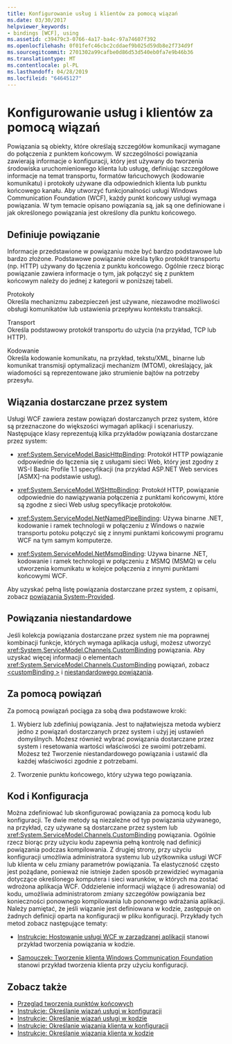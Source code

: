 ```yaml
---
title: Konfigurowanie usług i klientów za pomocą wiązań
ms.date: 03/30/2017
helpviewer_keywords:
- bindings [WCF], using
ms.assetid: c39479c3-0766-4a17-ba4c-97a74607f392
ms.openlocfilehash: 0f01fefc46cbc2cddaef9b025d59db8e2f734d9f
ms.sourcegitcommit: 2701302a99cafbe0d86d53d540eb0fa7e9b46b36
ms.translationtype: MT
ms.contentlocale: pl-PL
ms.lasthandoff: 04/28/2019
ms.locfileid: "64645127"
---
```

# <a name="using-bindings-to-configure-services-and-clients"></a>Konfigurowanie usług i klientów za pomocą wiązań
Powiązania są obiekty, które określają szczegółów komunikacji wymagane do połączenia z punktem końcowym. W szczególności powiązania zawierają informacje o konfiguracji, który jest używany do tworzenia środowiska uruchomieniowego klienta lub usługę, definiując szczegółowe informacje na temat transportu, formatów łańcuchowych (kodowanie komunikatu) i protokoły używane dla odpowiednich klienta lub punktu końcowego kanału. Aby utworzyć funkcjonalności usługi Windows Communication Foundation (WCF), każdy punkt końcowy usługi wymaga powiązania. W tym temacie opisano powiązania są, jak są one definiowane i jak określonego powiązania jest określony dla punktu końcowego.  
  
## <a name="what-a-binding-defines"></a>Definiuje powiązanie  
 Informacje przedstawione w powiązaniu może być bardzo podstawowe lub bardzo złożone. Podstawowe powiązanie określa tylko protokół transportu (np. HTTP) używany do łączenia z punktu końcowego. Ogólnie rzecz biorąc powiązanie zawiera informacje o tym, jak połączyć się z punktem końcowym należy do jednej z kategorii w poniższej tabeli.  
  
 Protokoły  
 Określa mechanizmu zabezpieczeń jest używane, niezawodne możliwości obsługi komunikatów lub ustawienia przepływu kontekstu transakcji.  
  
 Transport  
 Określa podstawowy protokół transportu do użycia (na przykład, TCP lub HTTP).  
  
 Kodowanie  
 Określa kodowanie komunikatu, na przykład, tekstu/XML, binarne lub komunikat transmisji optymalizacji mechanizm (MTOM), określający, jak wiadomości są reprezentowane jako strumienie bajtów na potrzeby przesyłu.  
  
## <a name="system-provided-bindings"></a>Wiązania dostarczane przez system  
 Usługi WCF zawiera zestaw powiązań dostarczanych przez system, które są przeznaczone do większości wymagań aplikacji i scenariuszy. Następujące klasy reprezentują kilka przykładów powiązania dostarczane przez system:  
  
- <xref:System.ServiceModel.BasicHttpBinding>: Protokół HTTP powiązanie odpowiednie do łączenia się z usługami sieci Web, który jest zgodny z WS-I Basic Profile 1.1 specyfikacji (na przykład ASP.NET Web services [ASMX]-na podstawie usług).  
  
- <xref:System.ServiceModel.WSHttpBinding>: Protokół HTTP, powiązanie odpowiednie do nawiązywania połączenia z punktami końcowymi, które są zgodne z sieci Web usług specyfikacje protokołów.  
  
- <xref:System.ServiceModel.NetNamedPipeBinding>: Używa binarne .NET, kodowanie i ramek technologii w połączeniu z Windows o nazwie transportu potoku połączyć się z innymi punktami końcowymi programu WCF na tym samym komputerze.  
  
- <xref:System.ServiceModel.NetMsmqBinding>: Używa binarne .NET, kodowanie i ramek technologii w połączeniu z MSMQ (MSMQ) w celu utworzenia komunikatu w kolejce połączenia z innymi punktami końcowymi WCF.  
  
 Aby uzyskać pełną listę powiązania dostarczane przez system, z opisami, zobacz [powiązania System-Provided](../../../docs/framework/wcf/system-provided-bindings.md).  
  
## <a name="custom-bindings"></a>Powiązania niestandardowe  
 Jeśli kolekcja powiązania dostarczane przez system nie ma poprawnej kombinacji funkcje, których wymaga aplikacja usługi, możesz utworzyć <xref:System.ServiceModel.Channels.CustomBinding> powiązania. Aby uzyskać więcej informacji o elementach <xref:System.ServiceModel.Channels.CustomBinding> powiązań, zobacz [ \<customBinding >](../../../docs/framework/configure-apps/file-schema/wcf/custombinding.md) i [niestandardowego powiązania](../../../docs/framework/wcf/extending/custom-bindings.md).  
  
## <a name="using-bindings"></a>Za pomocą powiązań  
 Za pomocą powiązań pociąga za sobą dwa podstawowe kroki:  
  
1. Wybierz lub zdefiniuj powiązania. Jest to najłatwiejsza metoda wybierz jedno z powiązań dostarczanych przez system i użyj jej ustawień domyślnych. Możesz również wybrać powiązania dostarczane przez system i resetowania wartości właściwości ze swoimi potrzebami. Możesz też Tworzenie niestandardowego powiązania i ustawić dla każdej właściwości zgodnie z potrzebami.  
  
2. Tworzenie punktu końcowego, który używa tego powiązania.  
  
## <a name="code-and-configuration"></a>Kod i Konfiguracja  
 Można zdefiniować lub skonfigurować powiązania za pomocą kodu lub konfiguracji. Te dwie metody są niezależne od typ powiązania używanego, na przykład, czy używane są dostarczane przez system lub <xref:System.ServiceModel.Channels.CustomBinding> powiązania. Ogólnie rzecz biorąc przy użyciu kodu zapewnia pełną kontrolę nad definicji powiązania podczas kompilowania. Z drugiej strony, przy użyciu konfiguracji umożliwia administratora systemu lub użytkownika usługi WCF lub klienta w celu zmiany parametrów powiązania. Ta elastyczność często jest pożądane, ponieważ nie istnieje żaden sposób przewidzieć wymagania dotyczące określonego komputera i sieci warunków, w których ma zostać wdrożona aplikacja WCF. Oddzielenie informacji wiążące (i adresowania) od kodu, umożliwia administratorom zmiany szczegółów powiązania bez konieczności ponownego kompilowania lub ponownego wdrażania aplikacji. Należy pamiętać, że jeśli wiązanie jest definiowana w kodzie, zastępuje on żadnych definicji oparta na konfiguracji w pliku konfiguracji. Przykłady tych metod zobacz następujące tematy:  
  
- [Instrukcje: Hostowanie usługi WCF w zarządzanej aplikacji](../../../docs/framework/wcf/how-to-host-a-wcf-service-in-a-managed-application.md) stanowi przykład tworzenia powiązania w kodzie.  
  
- [Samouczek: Tworzenie klienta Windows Communication Foundation](../../../docs/framework/wcf/how-to-create-a-wcf-client.md) stanowi przykład tworzenia klienta przy użyciu konfiguracji.  
  
## <a name="see-also"></a>Zobacz także

- [Przegląd tworzenia punktów końcowych](../../../docs/framework/wcf/endpoint-creation-overview.md)
- [Instrukcje: Określanie wiązań usługi w konfiguracji](../../../docs/framework/wcf/how-to-specify-a-service-binding-in-configuration.md)
- [Instrukcje: Określanie wiązań usługi w kodzie](../../../docs/framework/wcf/how-to-specify-a-service-binding-in-code.md)
- [Instrukcje: Określanie wiązania klienta w konfiguracji](../../../docs/framework/wcf/how-to-specify-a-client-binding-in-configuration.md)
- [Instrukcje: Określanie wiązania klienta w kodzie](../../../docs/framework/wcf/how-to-specify-a-client-binding-in-code.md)
